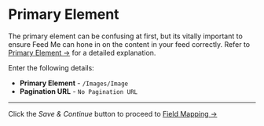 # Primary Element

The primary element can be confusing at first, but its vitally important to ensure Feed Me can hone in on the content in your feed correctly. Refer to [Primary Element →](docs:feature-tour/primary-element) for a detailed explanation.

Enter the following details:

- **Primary Element** - `/Images/Image`
- **Pagination URL** - `No Pagination URL`

* * *

Click the _Save & Continue_ button to proceed to [Field Mapping →](docs:guides/importing-assets/field-mapping)